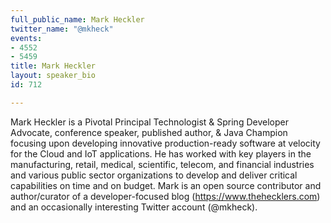 ```yaml
---
full_public_name: Mark Heckler
twitter_name: "@mkheck"
events:
- 4552
- 5459
title: Mark Heckler
layout: speaker_bio
id: 712

---
```

Mark Heckler is a Pivotal Principal Technologist & Spring Developer Advocate, conference speaker, published author, & Java Champion focusing upon developing innovative production-ready software at velocity for the Cloud and IoT applications. He has worked with key players in the manufacturing, retail, medical, scientific, telecom, and financial industries and various public sector organizations to develop and deliver critical capabilities on time and on budget. Mark is an open source contributor and author/curator of a developer-focused blog (https://www.thehecklers.com) and an occasionally interesting Twitter account (@mkheck).
